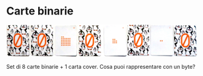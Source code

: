 # Carte binarie

![Il numero 42 con le carte binarie](docs/number42.jpg)

Set di 8 carte binarie + 1 carta cover. Cosa puoi rappresentare con un byte?
